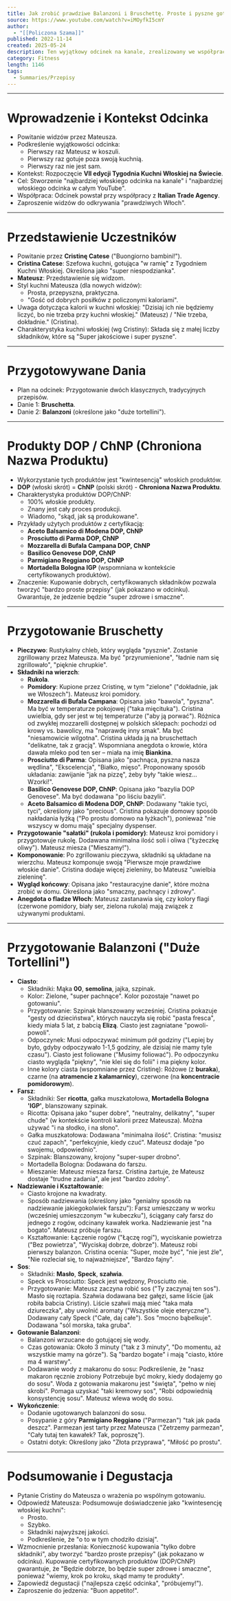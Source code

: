 ```yaml
---
title: Jak zrobić prawdziwe Balanzoni i Bruschettę. Proste i pyszne gotowanie po WŁOSKU
source: https://www.youtube.com/watch?v=iMOyfkI5cmY
author:
  - "[[Policzona Szama]]"
published: 2022-11-14
created: 2025-05-24
description: Ten wyjątkowy odcinek na kanale, zrealizowany we współpracy z Italian Trade Agency w ramach VII edycji Tygodnia Kuchni Włoskiej na Świecie, przedstawia wspólne gotowanie klasycznych włoskich dań, bruschetty i balanzoni, z użyciem certyfikowanych produktów DOP/ChNP, prowadzone przez Mateusza i szefową kuchni Cristinę Catese.
category: Fitness
length: 1146
tags:
  - Summaries/Przepisy
---
```



---

# Wprowadzenie i Kontekst Odcinka

*   Powitanie widzów przez Mateusza.
*   Podkreślenie wyjątkowości odcinka:
    *   Pierwszy raz Mateusz w koszuli.
    *   Pierwszy raz gotuje poza swoją kuchnią.
    *   Pierwszy raz nie jest sam.
*   Kontekst: Rozpoczęcie **VII edycji Tygodnia Kuchni Włoskiej na Świecie**.
*   Cel: Stworzenie "najbardziej włoskiego odcinka na kanale" i "najbardziej włoskiego odcinka w całym YouTube".
*   Współpraca: Odcinek powstał przy współpracy z **Italian Trade Agency**.
*   Zaproszenie widzów do odkrywania "prawdziwych Włoch".

---

# Przedstawienie Uczestników

*   Powitanie przez **Cristinę Catese** ("Buongiorno bambini!").
*   **Cristina Catese**: Szefowa kuchni, gotująca "w ramię" z Tygodniem Kuchni Włoskiej. Określona jako "super niespodzianka".
*   **Mateusz**: Przedstawienie się widzom.
*   Styl kuchni Mateusza (dla nowych widzów):
    *   Prosta, przepyszna, praktyczna.
    *   "Gość od dobrych posiłków z policzonymi kaloriami".
*   Uwaga dotycząca kalorii w kuchni włoskiej: "Dzisiaj ich nie będziemy liczyć, bo nie trzeba przy kuchni włoskiej." (Mateusz) / "Nie trzeba, dokładnie." (Cristina).
*   Charakterystyka kuchni włoskiej (wg Cristiny): Składa się z małej liczby składników, które są "Super jakościowe i super pyszne".

---

# Przygotowywane Dania

*   Plan na odcinek: Przygotowanie dwóch klasycznych, tradycyjnych przepisów.
*   Danie 1: **Bruschetta**.
*   Danie 2: **Balanzoni** (określone jako "duże tortellini").

---

# Produkty DOP / ChNP (Chroniona Nazwa Produktu)

*   Wykorzystanie tych produktów jest "kwintesencją" włoskich produktów.
*   **DOP** (włoski skrót) = **ChNP** (polski skrót) - **Chroniona Nazwa Produktu**.
*   Charakterystyka produktów DOP/ChNP:
    *   100% włoskie produkty.
    *   Znany jest cały proces produkcji.
    *   Wiadomo, "skąd, jak są produkowane".
*   Przykłady użytych produktów z certyfikacją:
    *   **Aceto Balsamico di Modena DOP, ChNP**
    *   **Prosciutto di Parma DOP, ChNP**
    *   **Mozzarella di Bufala Campana DOP, ChNP**
    *   **Basilico Genovese DOP, ChNP**
    *   **Parmigiano Reggiano DOP, ChNP**
    *   **Mortadella Bologna IGP** (wspomniana w kontekście certyfikowanych produktów).
*   Znaczenie: Kupowanie dobrych, certyfikowanych składników pozwala tworzyć "bardzo proste przepisy" (jak pokazano w odcinku). Gwarantuje, że jedzenie będzie "super zdrowe i smaczne".

---

# Przygotowanie Bruschetty

*   **Pieczywo**: Rustykalny chleb, który wygląda "pysznie". Zostanie zgrillowany przez Mateusza. Ma być "przyrumienione", "ładnie nam się zgrillowało", "pięknie chrupkie".
*   **Składniki na wierzch**:
    *   **Rukola**.
    *   **Pomidory**: Kupione przez Cristinę, w tym "zielone" ("dokładnie, jak we Włoszech"). Mateusz kroi pomidory.
    *   **Mozzarella di Bufala Campana**: Opisana jako "bawola", "pyszna". Ma być w temperaturze pokojowej ("taka mięcituka"). Cristina uwielbia, gdy ser jest w tej temperaturze ("aby ją porwać"). Różnica od zwykłej mozzarelli dostępnej w polskich sklepach: pochodzi od krowy vs. bawolicy, ma "naprawdę inny smak". Ma być "niesamowicie wilgotna". Cristina układa ją na bruschettach "delikatne, tak z gracją". Wspomniana anegdota o krowie, która dawała mleko pod ten ser – miała na imię **Biankina**.
    *   **Prosciutto di Parma**: Opisana jako "pachnąca, pyszna nasza wędlina", "Ekscelencja", "Białko, mięso". Proponowany sposób układania: zawijanie "jak na pizzę", żeby były "takie wiesz... Wzorki!".
    *   **Basilico Genovese DOP, ChNP**: Opisana jako "bazylia DOP Genovese". Ma być dodawana "po liściu bazylii".
    *   **Aceto Balsamico di Modena DOP, ChNP**: Dodawany "takie tyci, tyci", określony jako "precious". Cristina pokazuje domowy sposób nakładania łyżką ("Po prostu domowo na łyżkach"), ponieważ "nie wszyscy w domu mają" specjalny dyspenser.
*   **Przygotowanie "sałatki" (rukola i pomidory)**: Mateusz kroi pomidory i przygotowuje rukolę. Dodawana minimalna ilość soli i oliwa ("Łyżeczkę oliwy"). Mateusz miesza ("Mieszamy!").
*   **Komponowanie**: Po zgrillowaniu pieczywa, składniki są układane na wierzchu. Mateusz komponuje swoją "Pierwsze moje prawdziwe włoskie danie". Cristina dodaje więcej zieleniny, bo Mateusz "uwielbia zieleninę".
*   **Wygląd końcowy**: Opisana jako "restauracyjne danie", które można zrobić w domu. Określona jako "smaczny, pachnący i zdrowy".
*   **Anegdota o fladze Włoch**: Mateusz zastanawia się, czy kolory flagi (czerwone pomidory, biały ser, zielona rukola) mają związek z używanymi produktami.

---

# Przygotowanie Balanzoni ("Duże Tortellini")

*   **Ciasto**:
    *   Składniki: Mąka **00**, **semolina**, jajka, szpinak.
    *   Kolor: Zielone, "super pachnące". Kolor pozostaje "nawet po gotowaniu".
    *   Przygotowanie: Szpinak blanszowany wcześniej. Cristina pokazuje "gesty od dzieciństwa", których nauczyła się robić "pasta fresca", kiedy miała 5 lat, z babcią **Elizą**. Ciasto jest zagniatane "powoli-powoli".
    *   Odpoczynek: Musi odpoczywać minimum pół godziny ("Lepiej by było, gdyby odpoczywało 1-1,5 godziny, ale dzisiaj nie mamy tyle czasu"). Ciasto jest foliowane ("Musimy foliować"). Po odpoczynku ciasto wygląda "piękny", "nie klei się do folii" i ma piękny kolor.
    *   Inne kolory ciasta (wspomniane przez Cristinę): Różowe (z **buraka**), czarne (na **atramencie z kałamarnicy**), czerwone (na **koncentracie pomidorowym**).
*   **Farsz**:
    *   Składniki: Ser **ricotta**, gałka muszkatołowa, **Mortadella Bologna 'IGP'**, blanszowany szpinak.
    *   Ricotta: Opisana jako "super dobre", "neutralny, delikatny", "super chude" (w kontekście kontroli kalorii przez Mateusza). Można używać "i na słodko, i na słono".
    *   Gałka muszkatołowa: Dodawana "minimalna ilość". Cristina: "musisz czuć zapach", "perfekcyjnie, kiedy czuć". Mateusz dodaje "po swojemu, odpowiednio".
    *   Szpinak: Blanszowany, krojony "super-super drobno".
    *   Mortadella Bologna: Dodawana do farszu.
    *   Mieszanie: Mateusz miesza farsz. Cristina żartuje, że Mateusz dostaje "trudne zadania", ale jest "bardzo zdolny".
*   **Nadziewanie i Kształtowanie**:
    *   Ciasto krojone na kwadraty.
    *   Sposób nadziewania (określony jako "genialny sposób na nadziewanie jakiegokolwiek farszu"): Farsz umieszczany w worku (wcześniej umieszczonym "w kubeczku"), ściągany cały farsz do jednego z rogów, odcinany kawałek worka. Nadziewanie jest "na bogato". Mateusz próbuje farszu.
    *   Kształtowanie: Łączenie rogów ("Łączę rogi"), wyciskanie powietrza ("Bez powietrza", "Wyciskaj dobrze, dobrze"). Mateusz robi pierwszy balanzon. Cristina ocenia: "Super, może być", "nie jest źle", "Nie rozleciał się, to najważniejsze", "Bardzo fajny".
*   **Sos**:
    *   Składniki: **Masło**, **Speck**, **szałwia**.
    *   Speck vs Prosciutto: Speck jest wędzony, Prosciutto nie.
    *   Przygotowanie: Mateusz zaczyna robić sos ("Ty zaczynaj ten sos"). Masło się roztapia. Szałwia dodawana bez gałęzi, same liście (jak robiła babcia Cristiny). Liście szałwii mają mieć "taka mała dziureczka", aby uwolnić aromaty ("Wszystkie oleje eteryczne"). Dodawany cały Speck ("Całe, daj całe"). Sos "mocno bąbelkuje". Dodawana "sól morska, taka gruba".
*   **Gotowanie Balanzoni**:
    *   Balanzoni wrzucane do gotującej się wody.
    *   Czas gotowania: Około 3 minuty ("tak z 3 minuty", "Do momentu, aż wszystkie mamy na górze"). Są "bardzo bogate" i mają "ciasto, które ma 4 warstwy".
    *   Dodawanie wody z makaronu do sosu: Podkreślenie, że "nasz makaron ręcznie zrobiony Potrzebuje być mokry, kiedy dodajemy go do sosu". Woda z gotowania makaronu jest "święta", "pełno w niej skrobi". Pomaga uzyskać "taki kremowy sos", "Robi odpowiednią konsystencję sosu". Mateusz wlewa wodę do sosu.
*   **Wykończenie**:
    *   Dodanie ugotowanych balanzoni do sosu.
    *   Posypanie z góry **Parmigiano Reggiano** ("Parmezan") "tak jak pada deszcz". Parmezan jest tarty przez Mateusza ("Zetrzemy parmezan", "Cały tutaj ten kawałek? Tak, poproszę").
    *   Ostatni dotyk: Określony jako "Złota przyprawa", "Miłość po prostu".

---

# Podsumowanie i Degustacja

*   Pytanie Cristiny do Mateusza o wrażenia po wspólnym gotowaniu.
*   Odpowiedź Mateusza: Podsumowuje doświadczenie jako "kwintesencję włoskiej kuchni":
    *   Prosto.
    *   Szybko.
    *   Składniki najwyższej jakości.
    *   Podkreślenie, że "o to w tym chodziło dzisiaj".
*   Wzmocnienie przesłania: Konieczność kupowania "tylko dobre składniki", aby tworzyć "bardzo proste przepisy" (jak pokazano w odcinku). Kupowanie certyfikowanych produktów (DOP/ChNP) gwarantuje, że "Będzie dobrze, bo będzie super zdrowe i smaczne", ponieważ "wiemy, krok po kroku, skąd mamy te produkty".
*   Zapowiedź degustacji ("najlepsza część odcinka", "próbujemy!").
*   Zaproszenie do jedzenia: "Buon appetito!".